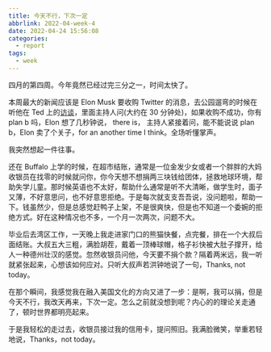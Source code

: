 ```yaml
---
title: 今天不行，下次一定
abbrlink: 2022-04-week-4
date: 2022-04-24 15:56:08
categories:
  - report
tags:
  - week
---
```


四月的第四周。今年竟然已经过完三分之一，时间太快了。

本周最大的新闻应该是 Elon Musk 要收购 Twitter 的消息，去公园遛弯的时候在听他在 Ted 上的[访谈](https://www.youtube.com/watch?v=cdZZpaB2kDM)，里面主持人问(大约在 30 分钟处)，如果收购不成功，你有 plan b 吗，Elon 想了几秒钟说， there is， 主持人紧接着问，能不能说说 plan b，Elon 卖了个关子，for an another time I think。全场听懂掌声。

我突然想起一件往事。

还在 Buffalo 上学的时候，在超市结账，通常是一位金发少女或者一个胖胖的大妈收银员在找零的时候就问你，你今天想不想捐两三块钱给团体，拯救地球环境，帮助失学儿童。那时候英语也不太好，帮助什么通常是听不大清晰，做学生时，面子又薄，不好意思问，也不好意思拒绝。于是每次就支支吾吾说，没问题啦，帮助一下。钱虽然少，但是总感觉赶鸭子上架，不是很爽快，但是也不知道一个委婉的拒绝方式。好在这种情况也不多，一个月一次两次，问题不大。

毕业后去湾区工作，一天晚上我走进家门口的熊猫快餐，点完餐，排在一个大叔后面结账。大叔五大三粗，满脸胡茬，戴着一顶棒球帽，格子衫快被大肚子撑开，给人一种德州壮汉的感觉。忽然收银员问他，今天要不捐个款？隔着两米远，我一听就紧张起来，心想该如何应对。只听大叔声若洪钟地说了一句，Thanks, not today。

在那个瞬间，我感觉我在融入美国文化的方向又进了一步：是啊，我可以捐，但是今天不行，我改天再来，下次一定。怎么之前就没想到呢？内心的的理论关走通了，顿时世界都明亮起来。

于是我轻松的走过去，收银员接过我的信用卡，提问照旧。我满脸微笑，举重若轻地说，Thanks，not today。
